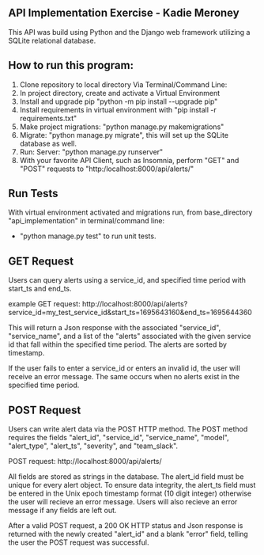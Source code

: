 ## API Implementation Exercise - Kadie Meroney
This API was build using Python and the Django web framework utilizing a SQLite relational database.

## How to run this program:
1. Clone repository to local directory
Via Terminal/Command Line:
4. In project directory, create and activate a Virtual Environment
5. Install and upgrade pip "python -m pip install --upgrade pip"
6. Install requirements in virtual environment with "pip install -r requirements.txt"
7. Make project migrations: "python manage.py makemigrations"
8. Migrate: "python manage.py migrate", this will set up the SQLite database as well.
9. Run: Server: "python manage.py runserver"
10. With your favorite API Client, such as Insomnia, perform "GET" and "POST" requests to "http:/localhost:8000/api/alerts/"

## Run Tests
With virtual environment activated and migrations run, from base_directory "api_implementation" in terminal/command line:
- "python manage.py test" to run unit tests.

## GET Request
Users can query alerts using a service_id, and specified time period with start_ts and end_ts.

example GET request: http://localhost:8000/api/alerts?service_id=my_test_service_id&start_ts=1695643160&end_ts=1695644360

This will return a Json response with the associated "service_id", "service_name",  and a list of the "alerts" associated with the given service id that fall within the specified time period. The alerts are sorted by timestamp.

If the user fails to enter a service_id or enters an invalid id, the user will receive an error message. The same occurs when no alerts exist in the specified time period.

## POST Request
Users can write alert data via the POST HTTP method. The POST method requires the fields "alert_id", "service_id", "service_name", "model", "alert_type", "alert_ts", "severity", and "team_slack".

POST request: http://localhost:8000/api/alerts/

All fields are stored as strings in the database. The alert_id field must be unique for every alert object. To ensure data integrity, the alert_ts field must be entered in the Unix epoch timestamp format (10 digit integer) otherwise the user will recieve an error message. Users will also recieve an error message if any fields are left out.

After a valid POST request, a 200 OK HTTP status and Json response is returned with the newly created "alert_id" and a blank "error" field, telling the user the POST request was successful.
